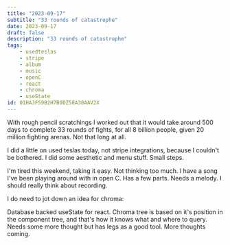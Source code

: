 ```yaml
---
title: "2023-09-17"
subtitle: "33 rounds of catastrophe"
date: 2023-09-17
draft: false
description: "33 rounds of catastrophe"
tags:
    - usedteslas
    - stripe
    - album
    - music
    - openC
    - react
    - chroma
    - useState
id: 01HAJF59B2H7B0DZ58A30AAV2X
---
```


With rough pencil scratchings I worked out that it would take around 500 days to complete 33 rounds of fights, for all 8 billion people, given 20 million fighting arenas. Not that long at all.

I did a little on used teslas today, not stripe integrations, because I couldn't be bothered. I did some aesthetic and menu stuff. Small steps.

I'm tired this weekend, taking it easy. Not thinking too much. I have a song I've been playing around with in open C. Has a few parts. Needs a melody. I should really think about recording.

I do need to jot down an idea for chroma:

Database backed useState for react. Chroma tree is based on it's position in the component tree, and that's how it knows what and where to query. Needs some more thought but has legs as a good tool. More thoughts coming. 